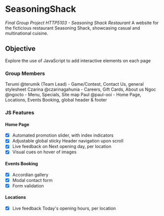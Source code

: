 # SeasoningShack
*Final Group Project HTTP5103 - Seasoning Shack Restaurant*
A website for the ficticious restaurant Seasoning Shack, showcasing casual and multinational cuisine.

## Objective
Explore the use of JavaScript to add interactive elements on each page

### Group Members
  Terumi @terumik (Team Lead) - Game/Contest, Contact Us, general stylesheet
  Czarina @czarinagahunia     - Careers, Gift Cards, About us
  Ngoc @ngocto                - Menu, Specials, Site map
  Paul @paul-ooi              - Home Page, Locations, Events Booking, global header & footer

### JS Features
#### Home Page
- [x] Automated promotion slider, with index indicators
- [x] Adjustable global sticky Header navigation upon scroll
- [x] Live feedback on Next opening day, per location
- [x] Visual cues on hover of images

#### Events Booking
- [x] Accordian gallery
- [x] Modal contact form
- [x] Form validation

#### Locations
- [x] Live feedback Today's opening hours, per location
